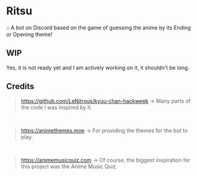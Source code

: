 # Ritsu

🎶 A bot on Discord based on the game of guessing the anime by its Ending or Opening theme!

## WIP

Yes, it is not ready yet and I am actively working on it, it shouldn't be long.

## Credits

> https://github.com/LeNitrous/kyuu-chan-hackweek -> Many parts of the code I was inspired by it.

<br>

> https://animethemes.moe -> For providing the themes for the bot to play.

<br>

> https://animemusicquiz.com -> Of course, the biggest inspiration for this project was the Anime Music Quiz.
